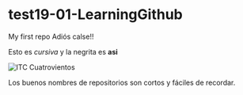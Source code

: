 # test19-01-LearningGithub
My first repo
Adiós calse!!

Esto es _cursiva_ y la negrita es **asi**

![ITC Cuatrovientos](http://www.cuatrovientos.org/images/logo2.png)

Los buenos nombres de repositorios son cortos y fáciles de recordar.

